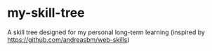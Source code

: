 # my-skill-tree
A skill tree designed for my personal long-term learning (inspired by https://github.com/andreasbm/web-skills)
